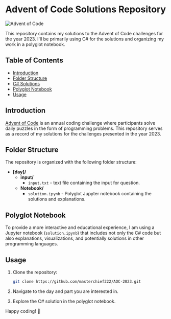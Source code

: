 
# Advent of Code Solutions Repository

![Advent of Code](https://img.shields.io/badge/Advent%20of%20Code-2023-brightgreen)

This repository contains my solutions to the Advent of Code challenges for the year 2023. I'll be primarily using C# for the solutions and organizing my work in a polyglot notebook.

## Table of Contents

- [Introduction](#introduction)
- [Folder Structure](#folder-structure)
- [C# Solutions](#c-solutions)
- [Polyglot Notebook](#polyglot-notebook)
- [Usage](#usage)

## Introduction

[Advent of Code](https://adventofcode.com/) is an annual coding challenge where participants solve daily puzzles in the form of programming problems. This repository serves as a record of my solutions for the challenges presented in the year 2023.

## Folder Structure

The repository is organized with the following folder structure:


  - **[day]/**
    - **input/**
      - `input.txt` - text file containing the input for question.
    - **Notebook/**
      - `solution.ipynb` - Polyglot Jupyter notebook containing the solutions and explanations.

## Polyglot Notebook

To provide a more interactive and educational experience, I am using a Jupyter notebook (`solution.ipynb`) that includes not only the C# code but also explanations, visualizations, and potentially solutions in other programming languages.

## Usage

1. Clone the repository:

   ```bash
   git clone https://github.com/masterchief222/AOC-2023.git
   ```

2. Navigate to the day and part you are interested in.

3. Explore the C# solution in the polyglot notebook.



Happy coding! 🚀

